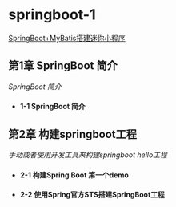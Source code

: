 # springboot-1
[SpringBoot+MyBatis搭建迷你小程序](https://www.imooc.com/learn/945)<br>


## 第1章 SpringBoot 简介<br>
*SpringBoot 简介<br>*

- #### 1-1 SpringBoot 简介<br>


## 第2章 构建springboot工程<br>
*手动或者使用开发工具来构建springboot hello工程<br>*

- #### 2-1 构建Spring Boot 第一个demo<br>
- #### 2-2 使用Spring官方STS搭建SpringBoot工程<br>
